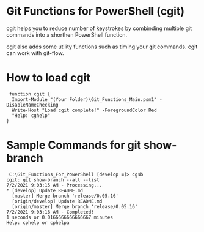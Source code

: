 # Git Functions for PowerShell (cgit)

cgit helps you to reduce number of keystrokes by combinding multiple git commands into a shorthen PowerShell function.

cgit also adds some utility functions such as timing your git commands. cgit can work with git-flow.

# How to load cgit
<pre><code> function cgit {
  Import-Module "(Your Folder)\Git_Functions_Main.psm1" -DisableNameChecking
  Write-Host "Load cgit complete!" -ForegroundColor Red 
  "Help: cghelp"
}
</code></pre>
# Sample Commands for git show-branch 
<pre><code> C:\Git_Functions_For_PowerShell [develop ≡]> cgsb
cgit: git show-branch --all --list
7/2/2021 9:03:15 AM - Processing...
* [develop] Update README.md
  [master] Merge branch 'release/0.05.16'
  [origin/develop] Update README.md
  [origin/master] Merge branch 'release/0.05.16'
7/2/2021 9:03:16 AM - Completed!
1 seconds or 0.0166666666666667 minutes
Help: cphelp or cphelpa
</code></pre>

